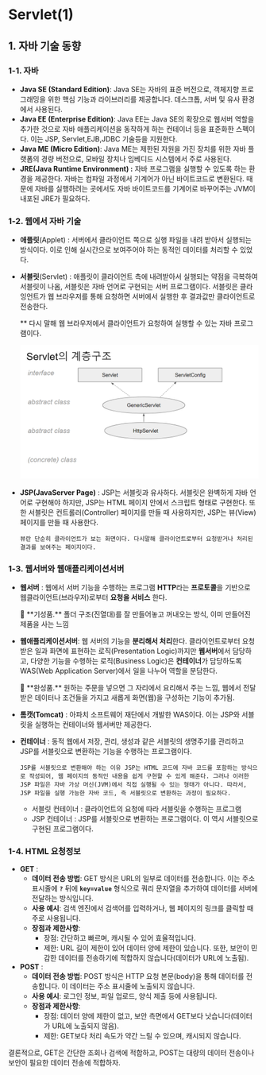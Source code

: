 # Servlet(1)

## 1. 자바 기술 동향

### 1-1. 자바

- **Java SE (Standard Edition)**: Java SE는 자바의 표준 버전으로, 객체지향 프로그래밍을 위한 핵심 기능과 라이브러리를 제공합니다. 데스크톱, 서버 및 유사 환경에서 사용된다.
- **Java EE (Enterprise Edition)**: Java EE는 Java SE의 확장으로 웹서버 역할을 추가한 것으로 자바 애플리케이션을 동작하게 하는 컨테이너 등을 표준화한 스펙이다. 이는 JSP, Servlet,EJB,JDBC 기술등을 지원한다.
- **Java ME (Micro Edition)**: Java ME는 제한된 자원을 가진 장치를 위한 자바 플랫폼의 경량 버전으로, 모바일 장치나 임베디드 시스템에서 주로 사용된다.
- **JRE(Java Runtime Environment) :** 자바 프로그램을 실행할 수 있도록 하는 환경을 제공한다. 자바는 컴파일 과정에서 기계어가 아닌 바이트코드로 변환된다. 때문에 자바를 실행하려는 곳에서도 자바 바이트코드를 기계어로 바꾸어주는 JVM이 내포된 JRE가 필요하다.

### 1-2. 웹에서 자바 기술

- **애플릿**(Applet) : 서버에서 클라이언트 쪽으로 실행 파일을 내려 받아서 실행되는 방식이다. 이로 인해 실시간으로 보여주어야 하는 동적인 데이터를 처리할 수 있었다.
- **서블릿**(Servlet) : 애플릿이 클라이언트 측에 내려받아서 실행되는 약점을 극복하여 서블릿이 나옴, 서블릿은 자바 언어로 구현되는 서버 프로그램이다. 서블릿은 클라잉언트가 웹 브라우저를 통해 요청하면 서버에서 실행한 후 결과값만 클라이언트로 전송한다.
    
    ** 다시 말해 웹 브라우저에서 클라이언트가 요청하여 실행할 수 있는 자바 프로그램이다.
    
    <img src = "../data/Servlet의 계층구조.png">
    
- **JSP(JavaServer Page)** : JSP는 서블릿과 유사하다. 서블릿은 완벽하게 자바 언어로 구현해야 하지만, JSP는 HTML 페이지 안에서 스크립트 형태로 구현한다. 또한 서블릿은 컨트롤러(Controller) 페이지를 만들 때 사용하지만, JSP는 뷰(View)페이지를 만들 때 사용한다.
    
    ```
    뷰란 단순히 클라이언트가 보는 화면이다. 다시말해 클라이언트로부터 요청받거나 처리된 결과를 보여주는 페이지이다.
    ```
    
    

### 1-3. 웹서버와 웹애플리케이션서버

- **웹서버** : 웹에서 서버 기능을 수행하는 프로그램 **HTTP**라는 **프로토콜**을 기반으로 웹클라이언트(브라우저)로부터 **요청을 서비스** 한다.
    
    <aside>
    📌 **기성품.** 폴더 구조(진열대)를 잘 만들어놓고 꺼내오는 방식, 이미 만들어진 제품을 사는 느낌
    
    </aside>
    
- **웹애플리케이션서버**: 웹 서버의 기능을 **분리해서 처리**한다. 클라이언트로부터 요청받은 일과 화면에 표현하는 로직(Presentation Logic)까지만 **웹서버**에서 담당하고, 다양한 기능을 수행하는 로직(Business Logic)은 **컨테이너**가 담당하도록 WAS(Web Application Server)에서 일을 나누어 역할을 분담한다.
    
    <aside>
    📌 **완성품.** 원하는 주문을 넣으면 그 자리에서 요리해서 주는 느낌, 웹에서 전달받은 데이터나 조건들을 가지고 새롭게 화면(웹)을 구성하는 기능이 추가됨.
    
    </aside>
    
- **톰캣(Tomcat)** : 아파치 소프트웨어 재단에서 개발한 WAS이다. 이는 JSP와 서블릿을 실행하는 컨테이너와 웹서버만 제공한다.
- **컨테이너** : 동적 웹에서 저장, 관리, 생성과 같은 서블릿의 생명주기를 관리하고 JSP를 서블릿으로 변환하는 기능을 수행하는 프로그램이다.
    
    ```
    JSP를 서블릿으로 변환해야 하는 이유 JSP는 HTML 코드에 자바 코드를 포함하는 방식으로 작성되어, 웹 페이지의 동적인 내용을 쉽게 구현할 수 있게 해준다. 그러나 이러한 JSP 파일은 자바 가상 머신(JVM)에서 직접 실행될 수 있는 형태가 아니다. 따라서, JSP 파일을 실행 가능한 자바 코드, 즉 서블릿으로 변환하는 과정이 필요하다.
    ```
    
    - 서블릿 컨테이너 : 클라이언트의 요청에 따라 서블릿을 수행하는 프로그램
    - JSP 컨테이너 : JSP를 서블릿으로 변환하는 프로그램이다. 이 역시 서블릿으로 구현된 프로그램이다.
    

### 1-4. HTML 요청정보

- **GET** :
    - **데이터 전송 방법**: GET 방식은 URL의 일부로 데이터를 전송합니다. 이는 주소 표시줄에 **`?`** 뒤에 **`key=value`** 형식으로 쿼리 문자열을 추가하여 데이터를 서버에 전달하는 방식입니다.
    - **사용 예시**: 검색 엔진에서 검색어를 입력하거나, 웹 페이지의 링크를 클릭할 때 주로 사용됩니다.
    - **장점과 제한사항**:
        - 장점: 간단하고 빠르며, 캐시될 수 있어 효율적입니다.
        - 제한: URL 길이 제한이 있어 데이터 양에 제한이 있습니다. 또한, 보안이 민감한 데이터를 전송하기에 적합하지 않습니다(데이터가 URL에 노출됨).
- **POST** :
    - **데이터 전송 방법**: POST 방식은 HTTP 요청 본문(body)을 통해 데이터를 전송합니다. 이 데이터는 주소 표시줄에 노출되지 않습니다.
    - **사용 예시**: 로그인 정보, 파일 업로드, 양식 제출 등에 사용됩니다.
    - **장점과 제한사항**:
        - 장점: 데이터 양에 제한이 없고, 보안 측면에서 GET보다 낫습니다(데이터가 URL에 노출되지 않음).
        - 제한: GET보다 처리 속도가 약간 느릴 수 있으며, 캐시되지 않습니다.

결론적으로, GET은 간단한 조회나 검색에 적합하고, POST는 대량의 데이터 전송이나 보안이 필요한 데이터 전송에 적합하자.